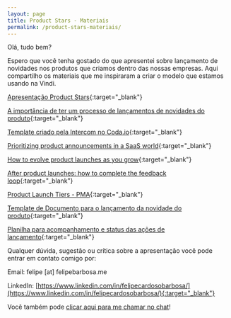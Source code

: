 ```yaml
---
layout: page
title: Product Stars - Materiais
permalink: /product-stars-materiais/
---
```


Olá, tudo bem?

Espero que você tenha gostado do que apresentei sobre lançamento de novidades nos produtos que criamos dentro das nossas empresas. Aqui compartilho os materiais que me inspiraram a criar o modelo que estamos usando na Vindi.

[Apresentação Product Stars](https://drive.google.com/file/d/1nCIQzlGWPuy41r52r1PKhO1-O8GPuVCN/view?usp=sharing){:target="_blank"}

[A importância de ter um processo de lançamentos de novidades do produto](/lancamento-de-novidades-produto/){:target="_blank"}

[Template criado pela Intercom no Coda.io](https://coda.io/d/Product-Launch-Template-by-Intercom_dIwre7fzCti/Announcement-Tactics-Worksheet_sunpc#Announcement-Activities-Full-List_tuyhP){:target="_blank"}

[Prioritizing product announcements in a SaaS world](https://www.intercom.com/blog/prioritizing-product-announcements-saas-world/){:target="_blank"}

[How to evolve product launches as you grow](https://www.intercom.com/blog/how-to-evolve-product-launches-as-you-grow/){:target="_blank"}

[After product launches: how to complete the feedback loop](https://www.intercom.com/blog/how-to-evolve-product-launches-as-you-grow/){:target="_blank"}

[Product Launch Tiers - PMA](https://docs.google.com/spreadsheets/d/1QrfHSe-_fwgL6mfa4PS8Q9Q4pNj_OM-td2HBIkzTAnU/edit?usp=sharing){:target="_blank"}

[Template de Documento para o lançamento da novidade do produto](https://docs.google.com/document/d/1-0YXRrMM74A08QcvfDTfqr6-x8AnLw5cFUalxndRRTw/edit?usp=sharing){:target="_blank"}

[Planilha para acompanhamento e status das ações de lançamento](https://docs.google.com/spreadsheets/d/1vRro6mcoTCTogmlGn7OmeHGAWqOhAACa1jLJbcHiU9Y/edit?usp=sharing){:target="_blank"}

Qualquer dúvida, sugestão ou crítica sobre a apresentação você pode entrar em contato comigo por:

Email: felipe [at] felipebarbosa.me

LinkedIn: [https://www.linkedin.com/in/felipecardosobarbosa/](https://www.linkedin.com/in/felipecardosobarbosa/){:target="_blank"}

Você também pode [clicar aqui para me chamar no chat](#hs-chat-open)!